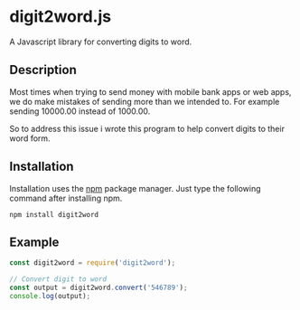 # digit2word.js

A Javascript library for converting digits to word.

## Description

Most times when trying to send money with mobile bank apps or web apps, 
we do make mistakes of sending more than we intended to.
For example sending 10000.00 instead of 1000.00.

So to address this issue i wrote this program to help convert digits to their word form.

## Installation

Installation uses the [npm](http://npmjs.org/) package manager.  Just type the following command after installing npm.

    npm install digit2word

## Example

```javascript
const digit2word = require('digit2word');

// Convert digit to word
const output = digit2word.convert('546789');
console.log(output);
